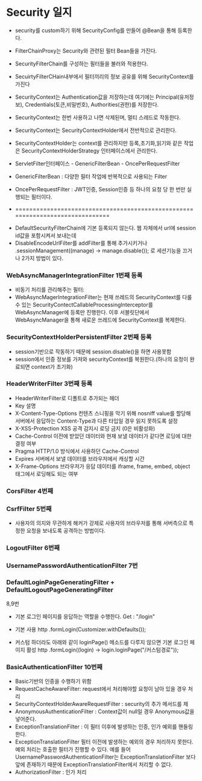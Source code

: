 # Security 일지
 - security를 custom하기 위해 SecurityConfig를 만들어 @Bean을 통해 등록한다.
 - FilterChainProxy는 Security와 관련된 필터 Bean들을 가진다. 
 - SecurityFilterChain를 구성하는 필터들을 불러와 적용한다.
 - SecuirtyFilterCHain내부에서 필터끼리의 정보 공유를 위해 SecurityContext를 가진다
 - SecurityContext는 Authentication값을 저장하는데 여기에는  Principal(유저정보), Credentials(토큰,비밀번호), Authorities(권한)를 저장한다.
 - SecurityContext는 한번 사용하고 나면 삭제된며, 멀티 스레드로 작동한다.
 - SecurityContext는 SecurityContextHolder에서 전반적으로 관리한다.
 - SecurityContextHolder는 context를 관리하지만 등록,초기화,읽기와 같은 작업은 SecurityContextHolderStrategy 인터페이스에서 관리한다.


 - ServletFilter인터페이스  - GenericFilterBean  -  OncePerRequestFilter
 - GenericFilterBean : 다양한 필터 작업에 반복적으로 사용되는 Filter
 - OncePerRequestFilter : JWT인증, Session인증 등 하나의 요청 당 한 번만 실행되는 필터이다.
 - ==============================================================================

[//]: # ( - DisableEncodeUrlFilter)

[//]: # ( - DefaultSecurityFilterChain에 기본 등록되는 필터로 가장 첫번째에 위치한다. -> 세션id가 인코딩되어 로그에 출력되는것을 방지)

[//]: # ( - -> http)

[//]: # (   .sessionManagement&#40;&#40;manage&#41; -> manage.disable&#40;&#41;&#41;;)

[//]: # ( - disable시에 encode메서드들은 그대로 url을 반환&#40;원래값은 session값&#40;인코딩한&#41;을 포함&#41;)
 - DefaultSecurityFilterChain에 기본 등록되지 않는다. 웹 자체에서 url에 session id값을 포함시켜서 보내는데 
 - DisableEncodeUrlFilter를 addFilter를 통해 추가시키거나 .sessionManagement((manage) -> manage.disable()); 로 세션기능을 끄거나 2가지 방법이 있다.

### WebAsyncManagerIntegrationFilter 1번째 등록
 - 비동기 처리를 관리해주는 필터:
 - WebAsyncMagerIntegrationFilter는 현재 쓰레드의 SecurityContext를 다룰 수 있는 SecurityContectCallableProcessingInterceptor를 WebAsyncManager에 등록만 진행한다.
이후 서블릿단에서 WebAsyncManager을 통해 새로운 쓰레드에 SecurityContext를 복제한다.

### SecurityContextHolderPersistentFilter 2번째 등록
 - session기반으로 작동하기 때문에 session.disable()을 하면 사용못함
 - session에서 인증 정보를 가져와 securityContext를 복원한다.(하나의 요청이 완료되면 context가 초기화)

### HeaderWriterFilter 3번째 등록
 - HeaderWriterFilter로 디폴트로 추가되는 헤더
 -  Key	설명
 -  X-Content-Type-Options	컨텐츠 스니핑을 막기 위해 nosniff value를 할당해 서버에서 응답하는 Content-Type과 다른 타입일 경우 읽지 못하도록 설정
 -  X-XSS-Protection	XSS 공격 감지시 로딩 금지 (0은 비활성화)
 -  Cache-Control	이전에 받았던 데이터와 현재 보낼 데이터가 같다면 로딩에 대한 결정 여부
 -  Pragma	HTTP/1.0 방식에서 사용하던 Cache-Control
 -  Expires	서버에서 보낼 데이터를 브라우저에서 캐싱할 시간
 -  X-Frame-Options	브라우저가 응답 데이터를 iframe, frame, embed, object 태그에서 로딩해도 되는 여부

### CorsFilter 4번째
### CsrfFilter 5번째
 - 사용자의 의지와 무관하게 해커가 강제로 사용자의 브라우저를 통해 서버측으로 특정한 요청을 보내도록 공격하는 방법이다. 
### LogoutFilter 6번째
### UsernamePasswordAuthenticationFilter 7번
### DefaultLoginPageGeneratingFilter + DefaultLogoutPageGeneratingFilter
8,9번
 - 기본 로그인 페이지를 응답하는 역할을 수행한다. Get : "/login"
 - 기본 사용
   http
   .formLogin(Customizer.withDefaults());

 - 커스텀 하더라도 아래와 같이 loginPage() 메소드를 다루지 않으면 기본 로그인 페이지 활성
   http
   .formLogin((login) -> login.loginPage("/커스텀경로"));

### BasicAuthenticationFilter 10번째
 - Basic기반의 인증을 수행하기 위함
 - RequestCacheAwareFilter: request에서 처리해야할 요청이 남아 있을 경우 처리
 - SecurityContextHolderAwareRequestFilter : security의 추가 메서드를 제
 - AnonymousAuthenticationFilter : Context값이 null일 경우 Anonymous값을 넣어준다.
 - ExceptionTranslationFilter : 이 필터 이후에 발생하는 인증, 인가 예외를 핸들링한다.
 - ExceptionTranslationFilter 필터 이전에 발생하는 예외의 경우 처리하지 못한다. 예외 처리는 호출한 필터가 진행할 수 있다.
예를 들어 UsernamePasswordAuthenticationFilter는 ExceptionTranslationFilter 보다 앞에 존재하기 때문에 ExceptionTranslationFilter에서 처리할 수 없다.
 - AuthorizationFilter : 인가 처리